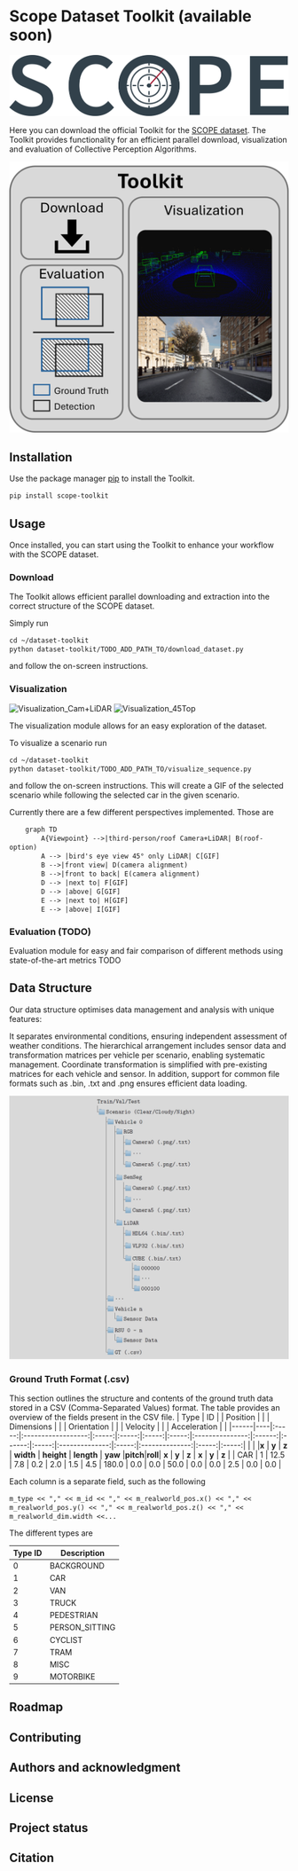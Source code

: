 # Scope Dataset Toolkit (available soon)

![Scope-Logo](images/scope_high_res.png)

Here you can download the official Toolkit for the [SCOPE dataset](https://ekut-es.github.io/scope/).
The Toolkit provides functionality for an efficient parallel download, visualization and evaluation of Collective Perception Algorithms.

![Toolkit](images/Toolkit.png)

## Installation

Use the package manager [pip](https://pip.pypa.io/en/stable/) to install the Toolkit.

```bash
pip install scope-toolkit
```

## Usage
Once installed, you can start using the Toolkit to enhance your workflow with the SCOPE dataset. 

### Download

The Toolkit allows efficient parallel downloading and extraction into the correct structure of the SCOPE dataset.

Simply run 
```
cd ~/dataset-toolkit
python dataset-toolkit/TODO_ADD_PATH_TO/download_dataset.py
```
and follow the on-screen instructions.


### Visualization

![Visualization_Cam+LiDAR](images/243_in_2021_08_23_21_47_19_CamLidar.gif)
![Visualization_45Top](images/243_in_2021_08_23_21_47_19_45Top.gif)

The visualization module allows for an easy exploration of the dataset.

To visualize a scenario run
```
cd ~/dataset-toolkit
python dataset-toolkit/TODO_ADD_PATH_TO/visualize_sequence.py
```
and follow the on-screen instructions.
This will create a GIF of the selected scenario while following the selected car in the given scenario.

Currently there are a few different perspectives implemented. Those are

```mermaid
    graph TD
        A{Viewpoint} -->|third-person/roof Camera+LiDAR| B(roof-option)
        A --> |bird's eye view 45° only LiDAR| C[GIF]
        B -->|front view| D(camera alignment)
        B -->|front to back| E(camera alignment)
        D --> |next to| F[GIF]
        D --> |above| G[GIF]
        E --> |next to| H[GIF]
        E --> |above| I[GIF]
```

### Evaluation (TODO)
Evaluation module for easy and fair comparison of different methods using state-of-the-art metrics
TODO

## Data Structure
Our data structure optimises data management and analysis with unique features:

It separates environmental conditions, ensuring independent assessment of weather conditions. The hierarchical arrangement includes sensor data and transformation matrices per vehicle per scenario, enabling systematic management. Coordinate transformation is simplified with pre-existing matrices for each vehicle and sensor. In addition, support for common file formats such as .bin, .txt and .png ensures efficient data loading.

![Data Structure](images/data-structure-gray.png)

### Ground Truth Format (.csv)
This section outlines the structure and contents of the ground truth data stored in a CSV (Comma-Separated Values) format. The table provides an overview of the fields present in the CSV file.
| Type | ID |       |    Position    |       |        |    Dimensions    |       |      |    Orientation    |        |       |    Velocity    |       |       |    Acceleration    |       |
|------|----|:-----:|:------------------:|:-----:|:-----:|:-----:|:-----:|:---------------:|:------:|:------:|:-----:|:--------------:|:-----:|:--------------:|:-----:|:-----:|
|      |    |**x**       | **y** | **z** |      **width**      | **height** | **length** |     **yaw**     |**pitch**|**roll**|      **x**     | **y** | **z** |      **x**     | **y** | **z** |
| CAR  | 1  | 12.5 | 7.8 | 0.2 | 2.0 | 1.5 | 4.5 | 180.0 | 0.0 | 0.0 | 50.0 | 0.0 | 0.0 | 2.5 | 0.0 | 0.0 |

Each column is a separate field, such as the following
```CSV
m_type << "," << m_id << "," << m_realworld_pos.x() << "," << m_realworld_pos.y() << "," << m_realworld_pos.z() << "," << m_realworld_dim.width <<...
```

The different types are

| Type ID | Description   |
|---------|---------------|
| 0       | BACKGROUND    |
| 1       | CAR           |
| 2       | VAN           |
| 3       | TRUCK         |
| 4       | PEDESTRIAN    |
| 5       | PERSON_SITTING|
| 6       | CYCLIST       |
| 7       | TRAM          |
| 8       | MISC          |
| 9       | MOTORBIKE     |

## Roadmap

## Contributing

## Authors and acknowledgment

## License

## Project status

## Citation